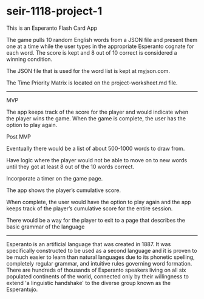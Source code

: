 # seir-1118-project-1
This is an Esperanto Flash Card App

The game pulls 10 random English words from a JSON file and present them one at a time while the user types in the appropriate Esperanto cognate for each word. The score is kept and 8 out of 10 correct is considered a winning condition.

The JSON file that is used for the word list is kept at myjson.com.

The Time Priority Matrix is located on the project-worksheet.md file.


***************************************************************************************************


MVP

The app keeps track of the score for the player and would indicate when the player wins the game. When the game is complete, the user has the option to play again. 


Post MVP

Eventually there would be a list of about 500-1000 words to draw from.

Have logic where the player would not be able to move on to new words until they got at least 8 out of the 10 words correct. 

Incorporate a timer on the game page. 

The app shows the player’s cumulative score. 

When complete, the user would have the option to play again and the app keeps track of the player’s cumulative score for the entire session. 

There would be a way for the player to exit to a page that describes the basic grammar of the language


***************************************************************************************************


Esperanto is an artificial language that was created in 1887. It was specifically constructed to be used as a second language and it is proven to be much easier to learn than natural languages due to its phonetic spelling, completely regular grammar, and intuitive rules governing word formation. There are hundreds of thousands of Esperanto speakers living on all six populated continents of the world, connected only by their willingness to extend 'a linguistic handshake' to the diverse group known as the Esperantujo.


